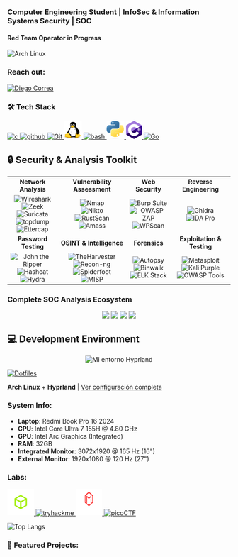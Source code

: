 

### Computer Engineering Student | InfoSec & Information Systems Security | SOC 
#### Red Team Operator in Progress

<img src="https://archlinux.org/static/logos/archlinux-logo-dark-1200dpi.b42bd35d5916.png" alt="Arch Linux" width="240" height="80">
<h3 align="left">Reach out:</h3>

<p align="left">
  <a href="https://www.linkedin.com/in/diego-domingo-correa-silva-672447248/" target="blank">
    <img align="center" src="https://raw.githubusercontent.com/rahuldkjain/github-profile-readme-generator/master/src/images/icons/Social/linked-in-alt.svg" alt="Diego Correa" height="30" width="40" />
  </a>
</p>


### 🛠️ Tech Stack


<p align="left">
  <a href="https://es.wikipedia.org/wiki/C_(lenguaje_de_programaci%C3%B3n)">
    <img src="https://upload.wikimedia.org/wikipedia/commons/1/18/C_Programming_Language.svg" alt='c' height='40'>
  </a>
  <a href="https://github.com/DarkStalkr">
    <img src='https://cdn.jsdelivr.net/npm/simple-icons@3.0.1/icons/github.svg' alt='github' height='40'>
  </a>
  
  <a href="https://git-scm.com/">
   <img src="https://git-scm.com/images/logo@2x.png" alt='Git' height='40'/>
  </a>
  
  <a href="https://es.wikipedia.org/wiki/GNU/Linux">
    <img src="linuxlogo.png" alt="Linux" width="40" height="40"/>
  </a>
  <a href="https://es.wikipedia.org/wiki/Bash">
    <img src="https://upload.wikimedia.org/wikipedia/commons/4/4b/Bash_Logo_Colored.svg" alt='bash' height='40'>
  </a>
  <a href="https://www.python.org/">
    <img src="pythonlogo.png" alt="Python" width="40" height="40"/>
  </a>
  <a href="https://upload.wikimedia.org/wikipedia/commons/b/bd/Logo_C_sharp.svg">
    <img src='csharplogo.png' alt='C#' height='40'/>
  </a>
    
  <a href="https://go.dev/">
   <img src="https://go.dev/blog/go-brand/Go-Logo/SVG/Go-Logo_LightBlue.svg" alt='Go' height='60'/>
  </a>
</p>

## 🔒 Security & Analysis Toolkit

<table>
  <tr>
    <td align="center"><b>Network Analysis</b></td>
    <td align="center"><b>Vulnerability Assessment</b></td>
    <td align="center"><b>Web Security</b></td>
    <td align="center"><b>Reverse Engineering</b></td>
  </tr>
  <tr>
    <td align="center">
      <img src="https://upload.wikimedia.org/wikipedia/commons/d/df/Wireshark_icon.svg" width="40" title="Wireshark"/><br/>
      <img src="https://zeek.org/wp-content/uploads/2021/01/zeek-logo-blue-black-rgb-horizontal.png" width="70" title="Zeek"/><br/>
      <img src="https://blogger.googleusercontent.com/img/a/AVvXsEhcI6xYg1aYXb99pK_UeZ5aQlF9UxSLzua4J6Tcy5nMZ_Et9ruNnNpQGdjEb-KFdVVi7NZrcn1Pwjrhl-AB0U302vzyZD-hq3SKcss-DYzW-sRMqwQJq6aloCjkI5WnfclLvBpalOiOi1XKdlGMVYgl3S6P4EaviH13iEIJFwmiSZoQ-X3qhM5n2cHy=s320" width="60" title="Suricata"/><br/>
      <img src="https://www.tcpdump.org/images/logo.png" width="70" title="tcpdump"/><br/>
      <img src="https://dsantana.uas.edu.mx/wp-content/uploads/2021/04/Ettercap.png" width="60" title="Ettercap"/>
    </td>
    <td align="center">
      <img src="https://nmap.org/images/nmap-logo-256x256.png" width="40" title="Nmap"/><br/>
      <img src="https://www.kali.org/tools/nikto/images/nikto-logo.svg" width="40" title="Nikto"/><br/>
      <img src="https://raw.githubusercontent.com/RustScan/RustScan/master/pictures/rustscan.png" width="50" title="RustScan"/><br/>
      <img src="https://www.kali.org/tools/amass/images/amass-logo.svg" width="40" title="Amass"/>
    </td>
    <td align="center">
      <img src="https://www.kali.org/tools/burpsuite/images/burpsuite-logo.svg" width="40" title="Burp Suite"/><br/>
      <img src="https://www.kali.org/tools/zaproxy/images/zaproxy-logo.svg" width="40" title="OWASP ZAP"/><br/>
      <img src="https://www.kali.org/tools/wpscan/images/wpscan-logo.svg" width="40" title="WPScan"/>
    </td>
    <td align="center">
      <img src="https://www.kali.org/tools/ghidra/images/ghidra-logo.svg" width="40" title="Ghidra"/><br/>
      <img src="https://encrypted-tbn0.gstatic.com/images?q=tbn:ANd9GcTb9QizFy34gL5ju2cse9CvCw3CojIxw7qTIg&s" width="40" title="IDA Pro"/><br/>
    </td>
  </tr>
  <tr>
    <td align="center"><b>Password Testing</b></td>
    <td align="center"><b>OSINT & Intelligence</b></td>
    <td align="center"><b>Forensics</b></td>
    <td align="center"><b>Exploitation & Testing</b></td>
  </tr>
  <tr>
    <td align="center">
      <img src="https://www.openwall.com/john/images/john-logo.png" width="32" title="John the Ripper"/><br/>
      <img src="https://hashcat.net/img/hashcat-icon.png" width="32" title="Hashcat"/><br/>
      <img src="https://raw.githubusercontent.com/vanhauser-thc/thc-hydra/master/hydra.png" width="32" title="Hydra"/>
    </td>
    <td align="center">
      <img src="https://raw.githubusercontent.com/laramies/theHarvester/master/theHarvester/lib/web/static/logo.png" width="32" title="TheHarvester"/><br/>
      <img src="https://raw.githubusercontent.com/lanmaster53/recon-ng/master/recon_ng/web/static/images/recon-ng.png" width="32" title="Recon-ng"/><br/>
      <img src="https://www.spiderfoot.net/wp-content/uploads/2020/05/spiderfoot-wide.png" width="32" title="Spiderfoot"/><br/>
      <img src="https://www.misp-project.org/assets/images/misp-small.png" width="32" title="MISP"/>
    </td>
    <td align="center">
      <img src="https://www.sleuthkit.org/picts/little-penguin.jpg" width="32" title="Autopsy"/><br/>
      <img src="https://github.com/ReFirmLabs/binwalk/raw/master/src/binwalk/core/plugins/images/zlib.png" width="32" title="Binwalk"/><br/>
      <img src="https://static-www.elastic.co/v3/assets/bltefdd0b53724fa2ce/blt8781708f8f37ed16/5c11ec2edf09df047814db23/logo-elastic-kibana-lt.svg" width="32" title="ELK Stack"/>
    </td>
    <td align="center">
      <img src="https://www.metasploit.com/includes/images/favicon.ico" width="32" title="Metasploit"/><br/>
      <img src="https://www.kali.org/images/kali-logo.svg" width="32" title="Kali Purple"/><br/>
      <img src="https://owasp.org/assets/images/logo.png" width="32" title="OWASP Tools"/>
    </td>
  </tr>
</table>

<!-- For a more interactive version, you might want to use clickable icons that link to the tool websites -->

### Complete SOC Analysis Ecosystem
<div align="center">
  <img src="https://img.shields.io/badge/Threat%20Intelligence-MISP%20|%20OpenCTI-blue?style=flat-square"/>
  <img src="https://img.shields.io/badge/SIEM-ELK%20|%20Graylog-green?style=flat-square"/>
  <img src="https://img.shields.io/badge/IDS/IPS-Suricata%20|%20Zeek-red?style=flat-square"/>
  <img src="https://img.shields.io/badge/Monitoring-Grafana%20|%20Prometheus-orange?style=flat-square"/>
</div>


## 💻 Development Environment

<div align="center">
<img src="de-demo(1).gif" alt="Mi entorno Hyprland" width="600"/>
</div>

  [![Dotfiles](https://img.shields.io/badge/Dotfiles-Hyprland-blue?style=for-the-badge&logo=github)](https://github.com/DarkStalkr/Dotfiles-Hyprland)
</div>

**Arch Linux** + **Hyprland** | [Ver configuración completa](https://github.com/DarkStalkr/Dotfiles-Hyprland)
### System Info:
- **Laptop**: Redmi Book Pro 16 2024
- **CPU**: Intel Core Ultra 7 155H @ 4.80 GHz
- **GPU**: Intel Arc Graphics (Integrated)
- **RAM**: 32GB
- **Integrated Monitor**: 3072x1920 @ 165 Hz (16")
- **External Monitor**: 1920x1080 @ 120 Hz (27")



<h3 align="left">Labs:</h3>

  <a href="https://www.hackthebox.com/" target="_blank" rel="noreferrer">
    <img src="htblogo.png" alt="HTB" width="60" height="60"/>
  </a>
  <a href="https://tryhackme.com/p/Daigou" target="_blank" rel="noreferrer">
    <img src="https://assets.tryhackme.com/img/logo/tryhackme_logo_full.svg" alt="tryhackme" width="60" height="60"/>
  </a>
  <a href="https://maldevacademy.com/" target="_blank" rel="noreferrer">
    <img src="maldev-navbar-logo.svg" alt="MalDevAcademy" width="60" height="60"/>
  </a>

  <a href="https://play.picoctf.org/users/DieLight" target="_blank" rel="noreferrer">
    <img src="https://play.picoctf.org/static/media/picoctf-logo-horizontal-white.17fdf0dcdef08dc3396a195b95e3bc29.svg" alt="picoCTF" width="60" height="60"/>
  </a>

![Top Langs](https://github-readme-stats.vercel.app/api/top-langs/?username=DarkStalkr&hide=html,css&theme=catppuccin_mocha)


### 🚀 Featured Projects:

